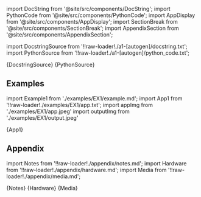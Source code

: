 <!--- Add SEO here --->

[//]: # (Custom component imports)

import DocString from '@site/src/components/DocString';
import PythonCode from '@site/src/components/PythonCode';
import AppDisplay from '@site/src/components/AppDisplay';
import SectionBreak from '@site/src/components/SectionBreak';
import AppendixSection from '@site/src/components/AppendixSection';

[//]: # (Docstring)

import DocstringSource from '!!raw-loader!./a1-[autogen]/docstring.txt';
import PythonSource from '!!raw-loader!./a1-[autogen]/python_code.txt';

<DocString>{DocstringSource}</DocString>
<PythonCode GLink='VISUALIZERS/PLOTLY/SCATTER/SCATTER.py'>{PythonSource}</PythonCode>

<SectionBreak />

[//]: # (Examples)

## Examples

import Example1 from './examples/EX1/example.md';
import App1 from '!!raw-loader!./examples/EX1/app.txt';
import appImg from './examples/EX1/app.jpeg'
import outputImg from './examples/EX1/output.jpeg'

<AppDisplay 
    nodeLabel='SCATTER'
    appImg={appImg}
    outputImg={outputImg}
    >
    {App1}
</AppDisplay>

<Example1 />

<SectionBreak />

[//]: # (Appendix)

## Appendix

import Notes from '!!raw-loader!./appendix/notes.md';
import Hardware from '!!raw-loader!./appendix/hardware.md';
import Media from '!!raw-loader!./appendix/media.md';

<AppendixSection index={0} folderPath='nodes/VISUALIZERS/PLOTLY/SCATTER/appendix/'>{Notes}</AppendixSection>
<AppendixSection index={1} folderPath='nodes/VISUALIZERS/PLOTLY/SCATTER/appendix/'>{Hardware}</AppendixSection>
<AppendixSection index={2} folderPath='nodes/VISUALIZERS/PLOTLY/SCATTER/appendix/'>{Media}</AppendixSection>